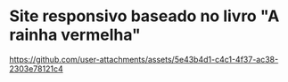 # Site responsivo baseado no livro "A rainha vermelha"







https://github.com/user-attachments/assets/5e43b4d1-c4c1-4f37-ac38-2303e78121c4

